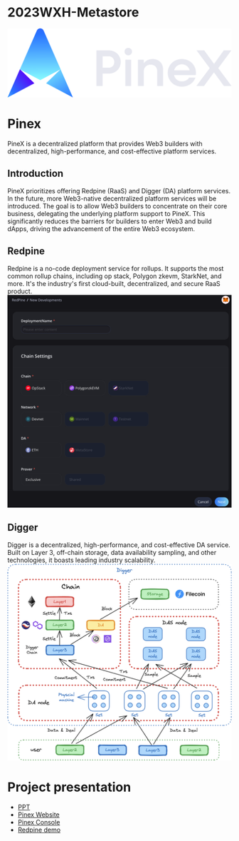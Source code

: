 # 2023WXH-Metastore

<img src="./docs/pinex_logo.png" />

# Pinex
PineX is a decentralized platform that provides Web3 builders with decentralized, high-performance, and cost-effective platform services.

## Introduction
PineX prioritizes offering Redpine (RaaS) and Digger (DA) platform services. In the future, more Web3-native decentralized platform services will be introduced. The goal is to allow Web3 builders to concentrate on their core business, delegating the underlying platform support to PineX. This significantly reduces the barriers for builders to enter Web3 and build dApps, driving the advancement of the entire Web3 ecosystem.

## Redpine
Redpine is a no-code deployment service for rollups. It supports the most common rollup chains, including op stack, Polygon zkevm, StarkNet, and more. It's the industry's first cloud-built, decentralized, and secure RaaS product.
<img src="./docs/RedPine.png" />

## Digger
Digger is a decentralized, high-performance, and cost-effective DA service. Built on Layer 3, off-chain storage, data availability sampling, and other technologies, it boasts leading industry scalability.
<img src="./docs/Digger.png" />

# Project presentation <br>
- [PPT](docs/PineX.pdf)
- [Pinex Website](https://pinex.it)
- [Pinex Console](https://console.pinex.it)
- [Redpine demo](docs/redpine_demo.mov)